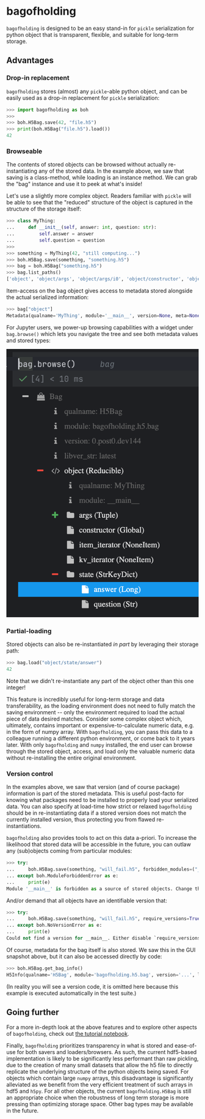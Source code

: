 # bagofholding

`bagofholding` is designed to be an easy stand-in for `pickle` serialization for python object that is transparent, flexible, and suitable for long-term storage.

## Advantages
### Drop-in replacement

`bagofholding` stores (almost) any `pickle`-able python object, and can be easily used as a drop-in replacement for `pickle` serialization:

```python
>>> import bagofholding as boh
>>>
>>> boh.H5Bag.save(42, "file.h5")
>>> print(boh.H5Bag("file.h5").load())
42

```


### Browseable

The contents of stored objects can be browsed without actually re-instantiating any of the stored data.
In the example above, we saw that saving is a class-method, while loading is an instance method.
We can grab the "bag" instance and use it to peek at what's inside!

Let's use a slightly more complex object.
Readers familiar with `pickle` will be able to see that the "reduced" structure of the object is captured in the structure of the storage itself:

```python
>>> class MyThing:
...     def __init__(self, answer: int, question: str):
...         self.answer = answer
...         self.question = question
>>>
>>> something = MyThing(42, "still computing...")
>>> boh.H5Bag.save(something, "something.h5")
>>> bag = boh.H5Bag("something.h5")
>>> bag.list_paths()
['object', 'object/args', 'object/args/i0', 'object/constructor', 'object/item_iterator', 'object/kv_iterator', 'object/state', 'object/state/answer', 'object/state/question']

```

Item-access on the bag object gives access to metadata stored alongside the actual serialized information:

```python
>>> bag["object"]
Metadata(qualname='MyThing', module='__main__', version=None, meta=None)

```

For Jupyter users, we power-up browsing capabilities with a widget under `bag.browse()` which lets you navigate the tree and see both metadata values and stored types:

![](_static/widget_snapshot.png)


### Partial-loading

Stored objects can also be re-instantiated _in part_ by leveraging their storage path:

```python
>>> bag.load("object/state/answer")
42

```

Note that we didn't re-instantiate any part of the object other than this one integer!

This feature is incredibly useful for long-term storage and data transferability, as the loading environment does not need to fully match the saving environment -- only the environment required to load the actual piece of data desired matches.
Consider some complex object which, ultimately, contains important or expensive-to-calculate numeric data, e.g. in the form of numpy array.
With `bagofholding`, you can pass this data to a colleague running a different python environment, or come back to it years later.
With only `bagofholding` and `numpy` installed, the end user can browse through the stored object, access, and load only the valuable numeric data without re-installing the entire original environment.


### Version control

In the examples above, we saw that version (and of course package) information is part of the stored metadata.
This is useful post-facto for knowing what packages need to be installed to properly load your serialized data.
You can also specify at load-time how strict or relaxed `bagofholding` should be in re-instantiating data if a stored version does not match the currently installed version, thus protecting you from flawed re-instantiations.

`bagofholding` also provides tools to act on this data a-priori.
To increase the likelihood that stored data will be accessible in the future, you can outlaw any (sub)objects coming from particular modules:

```python
>>> try:
...     boh.H5Bag.save(something, "will_fail.h5", forbidden_modules=("__main__",))
... except boh.ModuleForbiddenError as e:
...     print(e)
Module '__main__' is forbidden as a source of stored objects. Change the `forbidden_modules` or move this object to an allowed module.

```

And/or demand that all objects have an identifiable version that:

```python
>>> try:
...     boh.H5Bag.save(something, "will_fail.h5", require_versions=True)
... except boh.NoVersionError as e:
...     print(e)
Could not find a version for __main__. Either disable `require_versions`, use `version_scraping` to find an existing version for this package, or add versioning to the unversioned package.

```

Of course, metadata for the bag itself is also stored.
We saw this in the GUI snapshot above, but it can also be accessed directly by code:

```python
>>> boh.H5Bag.get_bag_info()
H5Info(qualname='H5Bag', module='bagofholding.h5.bag', version='...', libver_str='latest')

```

(In reality you will see a version code, it is omitted here because this example is executed automatically in the test suite.)

## Going further

For a more in-depth look at the above features and to explore other aspects of `bagofholding`, check out [the tutorial notebook](../notebooks/tutorial.ipynb).

Finally, `bagofholding` prioritizes transparency in what is stored and ease-of-use for both savers and loaders/browsers.
As such, the current hdf5-based implementation is likely to be significantly less performant than raw pickling, due to the creation of many small datasets that allow the h5 file to directly replicate the underlying structure of the python objects being saved.
For objects which contain large `numpy` arrays, this disadvantage is significantly alleviated as we benefit from the very efficient treatment of such arrays in hdf5 and `h5py`.
For all other objects, the current `bagofholding.H5Bag` is still an appropriate choice when the robustness of long term storage is more pressing than optimizing storage space.
Other bag types may be available in the future.
